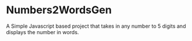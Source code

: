 # Numbers2WordsGen
A Simple Javascript based project that takes in any number to 5 digits and displays the number in words.
